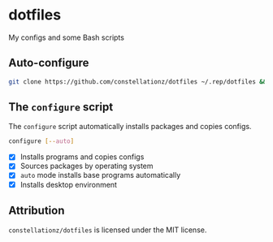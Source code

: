 # dotfiles

My configs and some Bash scripts

## Auto-configure

```bash
git clone https://github.com/constellationz/dotfiles ~/.rep/dotfiles && bash ~/.rep/dotfiles/bin/configure --auto
```

## The `configure` script

The `configure` script automatically installs packages and copies configs.

```bash
configure [--auto]
```

- [x] Installs programs and copies configs
 - [x] Sources packages by operating system
 - [x] `auto` mode installs base programs automatically
- [x] Installs desktop environment

## Attribution

`constellationz/dotfiles` is licensed under the MIT license.
